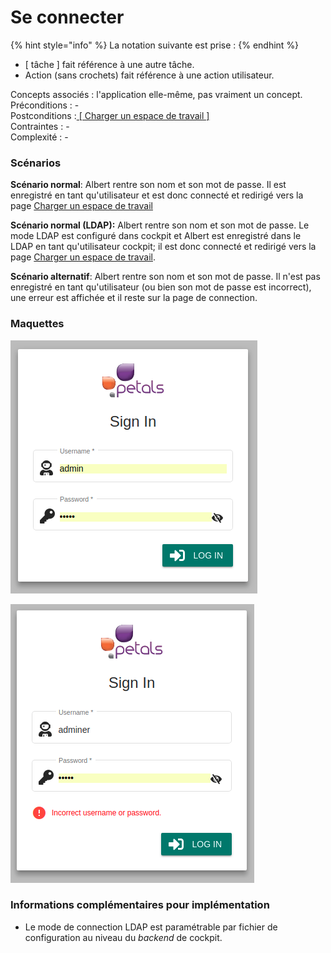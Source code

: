 # Se connecter

{% hint style="info" %}
La notation suivante est prise :
{% endhint %}

* \[ tâche \] fait référence à une autre tâche.
* Action \(sans crochets\) fait référence à une action utilisateur.

Concepts associés : l'application elle-même, pas vraiment un concept.  
Préconditions : -  
Postconditions :[ \[ Charger un espace de travail \]](charger-un-espace-de-travail.md)  
Contraintes : -  
Complexité : -

### Scénarios

**Scénario normal**:  Albert rentre son nom et son mot de passe. Il est enregistré en tant qu'utilisateur et est donc connecté et redirigé vers la page [Charger un espace de travail ](charger-un-espace-de-travail.md)

**Scénario normal \(LDAP\):** Albert rentre son nom et son mot de passe. Le mode LDAP est configuré dans cockpit et Albert est enregistré dans le LDAP en tant qu'utilisateur cockpit; il est donc connecté et redirigé vers la page [Charger un espace de travail](charger-un-espace-de-travail.md). 

**Scénario alternatif**: Albert rentre son nom et son mot de passe. Il n'est pas enregistré en tant qu'utilisateur \(ou bien son mot de passe est incorrect\), une erreur est affichée et il reste sur la page de connection. 



### Maquettes

![Page de connection, champs remplis](../../.gitbook/assets/login-filled.png)

  


![Page de connection, utilisateur incorrect](../../.gitbook/assets/login-incorrect-credentials.png)



### Informations complémentaires pour implémentation

* Le mode de connection LDAP est paramétrable par fichier de configuration au niveau du _backend_ de cockpit.

